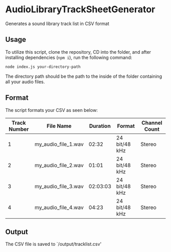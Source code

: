 # AudioLibraryTrackSheetGenerator
Generates a sound library track list in CSV format

## Usage
To utilize this script, clone the repository, CD into the folder, and after installing dependencies (`npm i`), run the following command:

`node index.js your-directory-path`

The directory path should be the path to the inside of the folder containing all your audio files.

## Format
The script formats your CSV as seen below:

| Track Number | File Name | Duration | Format | Channel Count |
|---|---|---|---|---|
| 1 | my_audio_file_1.wav | 02:32 | 24 bit/48 kHz | Stereo |
| 2 | my_audio_file_2.wav | 01:01 | 24 bit/48 kHz | Stereo |
| 3 | my_audio_file_3.wav | 02:03:03 | 24 bit/48 kHz | Stereo |
| 4 | my_audio_file_4.wav | 04:23 | 24 bit/48 kHz | Stereo |

## Output
The CSV file is saved to `/output/tracklist.csv'
